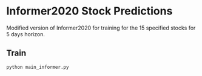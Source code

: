 # Informer2020 Stock Predictions

Modified version of Informer2020 for training for the 15 specified stocks for 5 days horizon.

## Train

```bash
python main_informer.py
```
